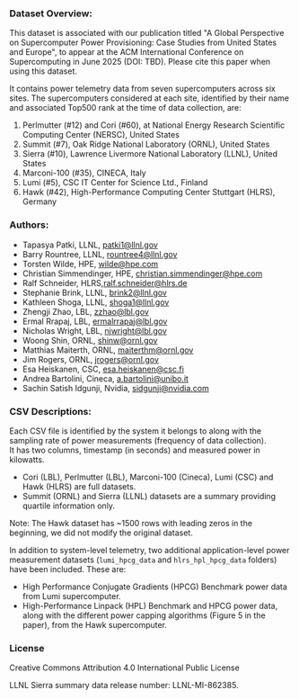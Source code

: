 ### Dataset Overview:

This dataset is associated with our publication titled "A Global Perspective on Supercomputer Power Provisioning: Case Studies from United States and Europe", to appear at the ACM International Conference on Supercomputing in June 2025 (DOI: TBD). Please cite this paper when using this dataset.

It contains power telemetry data from seven supercomputers across six sites.
The supercomputers considered at each site, identified by their name and associated Top500 rank at the time of data collection, are:
1. Perlmutter (\#12) and Cori (\#60), at National Energy Research Scientific Computing Center (NERSC), United States
2. Summit (\#7), Oak Ridge National Laboratory (ORNL), United States
3. Sierra (\#10), Lawrence Livermore National Laboratory (LLNL), United States
4. Marconi-100 (\#35), CINECA, Italy
5. Lumi (\#5), CSC IT Center for Science Ltd., Finland
6. Hawk (\#42), High-Performance Computing Center Stuttgart (HLRS), Germany

### Authors:
- Tapasya Patki, LLNL, patki1@llnl.gov
- Barry Rountree, LLNL, rountree4@llnl.gov
- Torsten Wilde, HPE, wilde@hpe.com
- Christian Simmendinger, HPE, christian.simmendinger@hpe.com
- Ralf Schneider, HLRS,ralf.schneider@hlrs.de
- Stephanie Brink, LLNL, brink2@llnl.gov
- Kathleen Shoga, LLNL, shoga1@llnl.gov
- Zhengji Zhao, LBL, zzhao@lbl.gov
- Ermal Rrapaj, LBL, ermalrrapaj@lbl.gov
- Nicholas Wright, LBL, njwright@lbl.gov
- Woong Shin, ORNL, shinw@ornl.gov
- Matthias Maiterth, ORNL, maiterthm@ornl.gov
- Jim Rogers, ORNL, jrogers@ornl.gov
- Esa Heiskanen, CSC, esa.heiskanen@csc.fi
- Andrea Bartolini, Cineca, a.bartolini@unibo.it
- Sachin Satish Idgunji, Nvidia, sidgunji@nvidia.com

### CSV Descriptions:

Each CSV file is identified by the system it belongs to along with the sampling rate of power measurements (frequency of data collection).  
It has two columns, timestamp (in seconds) and measured power in kilowatts.

- Cori (LBL), Perlmutter (LBL), Marconi-100 (Cineca), Lumi (CSC) and Hawk (HLRS) are full datasets.
- Summit (ORNL) and Sierra (LLNL) datasets are a summary providing quartile information only.

Note: The Hawk dataset has ~1500 rows with leading zeros in the beginning, we did not modify the original dataset.

In addition to system-level telemetry, two additional application-level power measurement datasets (`lumi_hpcg_data` and `hlrs_hpl_hpcg_data` folders) have been included. These are:
- High Performance Conjugate Gradients (HPCG) Benchmark power data from Lumi supercomputer.
- High-Performance Linpack (HPL) Benchmark and HPCG power data, along with the different power capping algorithms (Figure 5 in the paper), from the Hawk supercomputer.

### License
Creative Commons Attribution 4.0 International Public License

LLNL Sierra summary data release number: LLNL-MI-862385.
